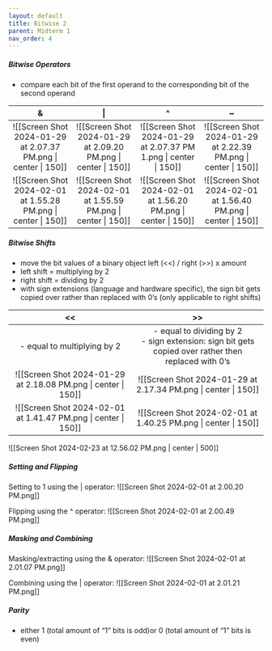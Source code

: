 ```yaml
---
layout: default
title: Bitwise 2
parent: Midterm 1
nav_order: 4
---
```

##### Bitwise Operators
- compare each bit of the first operand to the corresponding bit of the second operand

|                               &                                |                               \|                                |                                ^                                 |                               ~                                |
| :------------------------------------------------------------: | :-------------------------------------------------------------: | :--------------------------------------------------------------: | :------------------------------------------------------------: |
| ![[Screen Shot 2024-01-29 at 2.07.37 PM.png \| center \| 150]] | ![[Screen Shot 2024-01-29 at 2.09.20 PM.png  \| center \| 150]] | ![[Screen Shot 2024-01-29 at 2.07.37 PM 1.png \| center \| 150]] | ![[Screen Shot 2024-01-29 at 2.22.39 PM.png \| center \| 150]] |
| ![[Screen Shot 2024-02-01 at 1.55.28 PM.png \| center \| 150]] | ![[Screen Shot 2024-02-01 at 1.55.59 PM.png \| center \| 150]]  |  ![[Screen Shot 2024-02-01 at 1.56.20 PM.png \| center \| 150]]  | ![[Screen Shot 2024-02-01 at 1.56.40 PM.png \| center \| 150]] |
##### Bitwise Shifts
- move the bit values of a binary object left (<<) / right (>>) x amount
- left shift = multiplying by 2
- right shift = dividing by 2
- with sign extensions (language and hardware specific), the sign bit gets copied over rather than replaced with 0’s (only applicable to right shifts)

|                               <<                               |                                                  >>                                                   |
| :------------------------------------------------------------: | :---------------------------------------------------------------------------------------------------: |
|                  - equal to multiplying by 2                   | - equal to dividing by 2<br>- sign extension: sign bit gets copied over rather then replaced with 0’s |
| ![[Screen Shot 2024-01-29 at 2.18.08 PM.png \| center \| 150]] |                    ![[Screen Shot 2024-01-29 at 2.17.34 PM.png \| center \| 150]]                     |
| ![[Screen Shot 2024-02-01 at 1.41.47 PM.png \| center \| 150]] |                    ![[Screen Shot 2024-02-01 at 1.40.25 PM.png \| center \| 150]]                     |

![[Screen Shot 2024-02-23 at 12.56.02 PM.png | center | 500]]
##### Setting and Flipping
Setting to 1 using the | operator:
![[Screen Shot 2024-02-01 at 2.00.20 PM.png]]

Flipping using the ^ operator:
![[Screen Shot 2024-02-01 at 2.00.49 PM.png]]
##### Masking and Combining
Masking/extracting using the & operator:
![[Screen Shot 2024-02-01 at 2.01.07 PM.png]]

Combining using the | operator:
![[Screen Shot 2024-02-01 at 2.01.21 PM.png]]
##### Parity
- either 1 (total amount of “1” bits is odd)or 0 (total amount of “1” bits is even)
